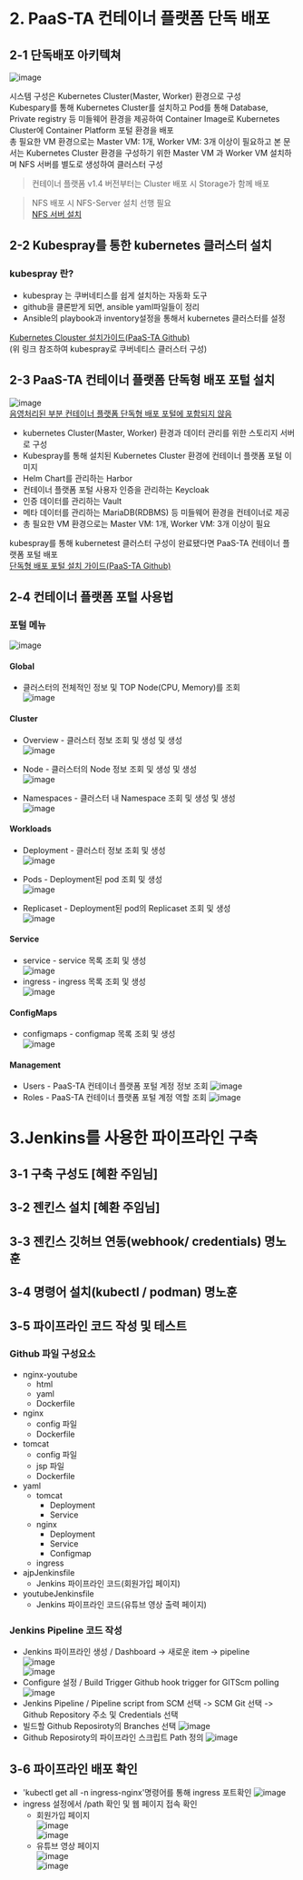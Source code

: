 # 2. PaaS-TA 컨테이너 플랫폼 단독 배포
## 2-1 단독배포 아키텍쳐
![image](https://github.com/JunPyo0117/kubernetes/assets/80608601/675bb582-592e-4dff-863f-44fbd241f4e1)  

시스템 구성은 Kubernetes Cluster(Master, Worker) 환경으로 구성  
Kubespary를 통해 Kubernetes Cluster를 설치하고 Pod를 통해 Database, Private registry 등 미들웨어 환경을 제공하여 Container Image로 Kubernetes Cluster에 Container Platform 포털 환경을 배포  
총 필요한 VM 환경으로는 Master VM: 1개, Worker VM: 3개 이상이 필요하고 본 문서는 Kubernetes Cluster 환경을 구성하기 위한 Master VM 과 Worker VM 설치하며 NFS 서버를 별도로 생성하여 클러스터 구성

>컨테이너 플랫폼 v1.4 버전부터는 Cluster 배포 시 Storage가 함께 배포

>NFS 배포 시 NFS-Server 설치 선행 필요  
>[NFS 서버 설치](https://github.com/PaaS-TA/paas-ta-container-platform/blob/master/install-guide/nfs-server-install-guide.md)


## 2-2 Kubespray를 통한 kubernetes 클러스터 설치
### kubespray 란?
- kubespray 는 쿠버네티스를 쉽게 설치하는 자동화 도구  
- github을 클론받게 되면, ansible yaml파일들이 정리
- Ansible의 playbook과 inventory설정을 통해서 kubernetes 클러스터를 설정

[Kubernetes Clouster 설치가이드(PaaS-TA Github)](https://github.com/PaaS-TA/paas-ta-container-platform/blob/master/install-guide/standalone/cp-cluster-install.md)  
(위 링크 참조하여 kubespray로 쿠버네티스 클러스터 구성)

## 2-3 PaaS-TA 컨테이너 플랫폼 단독형 배포 포털 설치
![image](https://github.com/JunPyo0117/kubernetes/assets/80608601/3b62d1e6-0254-496d-a984-e36c210cf529)  
<u>음영처리된 부분 컨테이너 플랫폼 단독형 배포 포털에 포함되지 않음</u>  
- kubernetes Cluster(Master, Worker) 환경과 데이터 관리를 위한 스토리지 서버로 구성
- Kubespray를 통해 설치된 Kubernetes Cluster 환경에 컨테이너 플랫폼 포털 이미지
- Helm Chart를 관리하는 Harbor
- 컨테이너 플랫폼 포털 사용자 인증을 관리하는 Keycloak
- 인증 데이터를 관리하는 Vault
- 메타 데이터를 관리하는 MariaDB(RDBMS) 등 미들웨어 환경을 컨테이너로 제공
- 총 필요한 VM 환경으로는 Master VM: 1개, Worker VM: 3개 이상이 필요  

kubespray를 통해 kubernetest 클러스터 구성이 완료됐다면 PaaS-TA 컨테이너 플랫폼 포털 배포   
[단독형 배포 포털 설치 가이드(PaaS-TA Github)](https://github.com/PaaS-TA/paas-ta-container-platform/blob/master/install-guide/container-platform-portal/paas-ta-container-platform-portal-deployment-standalone-guide.md)  


## 2-4 컨테이너 플랫폼 포털 사용법
### 포털 메뉴
![image](https://github.com/JunPyo0117/kubernetes/assets/80608601/5e9d074f-3111-48c8-8e23-857b00e65acd)  

#### Global
- 클러스터의 전체적인 정보 및 TOP Node(CPU, Memory)를 조회  
![image](https://github.com/JunPyo0117/kubernetes/assets/80608601/302b1bca-8105-4a24-8fdd-00673b1be937)  
  

#### Cluster 
- Overview - 클러스터 정보 조회 및 생성 및 생성  
![image](https://github.com/JunPyo0117/kubernetes/assets/80608601/18fca64a-5ffd-4c92-bd85-bbecce082bc7)  

- Node - 클러스터의 Node 정보 조회 및 생성 및 생성   
![image](https://github.com/JunPyo0117/kubernetes/assets/80608601/47639ca0-7df3-495a-a9ab-a4f855c77727)  
 
- Namespaces - 클러스터 내 Namespace 조회 및 생성 및 생성  
![image](https://github.com/JunPyo0117/kubernetes/assets/80608601/0ad1da15-0de5-496e-9a4f-a0bff7ea5378)  
  
  
#### Workloads
- Deployment - 클러스터 정보 조회 및 생성  
![image](https://github.com/JunPyo0117/kubernetes/assets/80608601/c06c0ce2-0e10-43da-9793-d7c7e114b7ff)  
  
- Pods - Deployment된 pod 조회 및 생성  
![image](https://github.com/JunPyo0117/kubernetes/assets/80608601/9a229eb8-fafa-4035-b246-c7d9322dd91c)

- Replicaset - Deployment된 pod의 Replicaset 조회 및 생성  
![image](https://github.com/JunPyo0117/kubernetes/assets/80608601/6605a505-27d2-4e70-8426-fdbc9e5da7e3)  


#### Service
- service - service 목록 조회 및 생성  
![image](https://github.com/JunPyo0117/kubernetes/assets/80608601/ed2392e3-e0bb-4b8b-85fe-7f7b56758390)  
- ingress - ingress 목록 조회 및 생성  
![image](https://github.com/JunPyo0117/kubernetes/assets/80608601/fea216c1-257c-4f70-87dc-fb8507b9353e)

#### ConfigMaps
- configmaps - configmap 목록 조회 및 생성  
![image](https://github.com/JunPyo0117/kubernetes/assets/80608601/3fc10b7f-3eef-4506-aa8e-0e2d4a54ae25)

#### Management 
- Users - PaaS-TA 컨테이너 플랫폼 포털 계정 정보 조회
![image](https://github.com/JunPyo0117/kubernetes/assets/80608601/fddcae5e-5698-452c-9e19-595afa39a736)
- Roles - PaaS-TA 컨테이너 플랫폼 포털 계정 역할 조회
![image](https://github.com/JunPyo0117/kubernetes/assets/80608601/9105b991-6401-454f-bbc3-7df5029525d7)

# 3.Jenkins를 사용한 파이프라인 구축
## 3-1 구축 구성도 [혜환 주임님]
## 3-2 젠킨스 설치 [혜환 주임님]
## 3-3 젠킨스 깃허브 연동(webhook/ credentials) 명노훈
## 3-4 명령어 설치(kubectl / podman) 명노훈


## 3-5 파이프라인 코드 작성 및 테스트 
### Github 파일 구성요소
- nginx-youtube
  - html
  - yaml
  - Dockerfile
- nginx
  - config 파일
  - Dockerfile
- tomcat
  - config 파일
  - jsp 파일
  - Dockerfile
- yaml
  - tomcat
    - Deployment
    - Service
  - nginx
    - Deployment
    - Service
    - Configmap
  - ingress
- ajpJenkinsfile
  - Jenkins 파이프라인 코드(회원가입 페이지)
- youtubeJenkinsfile
  - Jenkins 파이프라인 코드(유튜브 영상 출력 페이지)

### Jenkins Pipeline 코드 작성
- Jenkins 파이프라인 생성 / Dashboard -> 새로운 item -> pipeline  
![image](https://github.com/JunPyo0117/kubernetes/assets/80608601/2174a516-7e6c-4ddd-978d-61ebdb10d2e2)  
![image](https://github.com/JunPyo0117/kubernetes/assets/80608601/b67a8a45-21cd-4794-ba0a-24f96491fdd6)  
- Configure 설정 / Build Trigger Github hook trigger for GITScm polling  
![image](https://github.com/JunPyo0117/kubernetes/assets/80608601/b9111193-6b35-4e8f-aa19-5f3b3bfd494d)
- Jenkins Pipeline / Pipeline script from SCM 선택 -> SCM Git 선택 -> Github Repository 주소 및 Credentials 선택
- 빌드할 Github Reposiroty의 Branches 선택 
![image](https://github.com/JunPyo0117/kubernetes/assets/80608601/12325e44-f6d5-4d5a-98f7-2aaa88da83a8)
- Github Reposiroty의 파이프라인 스크립트 Path 정의
![image](https://github.com/JunPyo0117/kubernetes/assets/80608601/63d78d41-d4d4-4bdd-8772-57a2ae714b4c)




## 3-6 파이프라인 배포 확인
- 'kubectl get all -n ingress-nginx'명령어를 통해 ingress 포트확인
![image](https://github.com/JunPyo0117/kubernetes/assets/80608601/2820cd53-f02f-4fe0-935a-c9ff52149618)  
- ingress 설정에서 /path 확인 및 웹 페이지 접속 확인  
  + 회원가입 페이지  
![image](https://github.com/JunPyo0117/kubernetes/assets/80608601/8fe5cc28-f91b-48e1-8a8c-4461765d0bd1)  
![image](https://github.com/JunPyo0117/kubernetes/assets/80608601/3a78dfd9-7508-45bc-96e6-b12ddef3bd02)  
  + 유튜브 영상 페이지  
![image](https://github.com/JunPyo0117/kubernetes/assets/80608601/1a797c1a-4961-4f92-b8af-655cd2681f44)  
![image](https://github.com/JunPyo0117/kubernetes/assets/80608601/5550f8e8-d966-4e33-849c-bf36844c86ab)  
